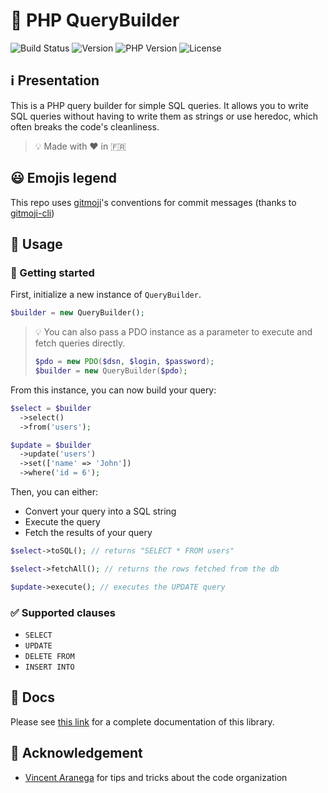 # 🔧 PHP QueryBuilder

![Build Status](https://travis-ci.org/iamludal/PHP-QueryBuilder.svg?branch=master)
![Version](https://img.shields.io/github/v/tag/iamludal/PHP-QueryBuilder?label=version)
![PHP Version](https://img.shields.io/packagist/php-v/ludal/sql-querybuilder?color=blueviolet)
![License](https://img.shields.io/packagist/l/ludal/sql-querybuilder?color=orange)


## ℹ️ Presentation

This is a PHP query builder for simple SQL queries. It allows you to write SQL
queries without having to write them as strings or use heredoc, which often
breaks the code's cleanliness.

> 💡 Made with ❤️ in 🇫🇷


## 😃 Emojis legend

This repo uses [gitmoji](https://github.com/carloscuesta/gitmoji)'s conventions
for commit messages (thanks to [gitmoji-cli](https://github.com/carloscuesta/gitmoji-cli))


## 📘 Usage

### 🏁 Getting started

First, initialize a new instance of `QueryBuilder`.

```php
$builder = new QueryBuilder();
```

> 💡 You can also pass a PDO instance as a parameter to execute and fetch
queries directly.
>
> ```php
> $pdo = new PDO($dsn, $login, $password);
> $builder = new QueryBuilder($pdo);
> ```

From this instance, you can now build your query:

```php
$select = $builder
  ->select()
  ->from('users');

$update = $builder
  ->update('users')
  ->set(['name' => 'John'])
  ->where('id = 6');
```

Then, you can either:
- Convert your query into a SQL string
- Execute the query
- Fetch the results of your query

```php
$select->toSQL(); // returns "SELECT * FROM users"

$select->fetchAll(); // returns the rows fetched from the db

$update->execute(); // executes the UPDATE query
```


### ✅ Supported clauses

- `SELECT`
- `UPDATE`
- `DELETE FROM`
- `INSERT INTO`


## 📖 Docs

Please see [this link](https://github.com/iamludal/PHP-QueryBuilder/wiki) for 
a complete documentation of this library.


## 🙏 Acknowledgement

- [Vincent Aranega](https://github.com/aranega) for tips and tricks about the
code organization